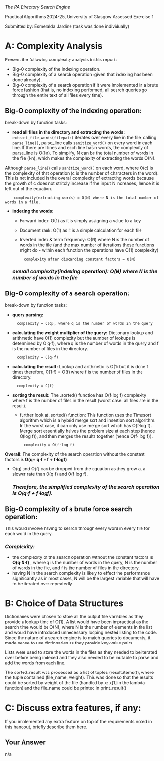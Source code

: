 *The PA Directory Search Engine*

Practical Algorithms 2024-25, University of Glasgow
Assessed Exercise 1

Submitted by: 
Esmeralda Jardine (task was done individually)

# A: Complexity Analysis
Present the following complexity analysis in this report:

+ Big-O complexity of the indexing operation.
+ Big-O complexity of a search operation (given that indexing has been done already).
+ Big-O complexity of a search operation if it were implemented in a brute force fashion (that is, no indexing performed, all search queries go through the entire text of all files every time).



## Big-O complexity of the indexing operation:
break-down by function tasks:
- **read all files in the directory and extracting the words:**
`extract_file_words(filepath)` iterates over every line in the file, calling `parse_line()`, parse_line calls `sanitize_word()` on every word in each line. If there are l lines and each line has n words, the complexity of parse_line is O(l⋅n). To simplify, N can be the total number of words in the file (l⋅n), which makes the complexity of extracting the words O(N).

Although `parse_line(`) calls `sanitize_word()` on each word, where O(c) is the complexity of that operation (c is the number of characters in the word). This is not included in the overall complexity of extracting words because the growth of c does not stritcly increase if the input N increases, hence it is left out of the equation.

        complexity(extracting words) = O(N) where N is the total number of words in a file.
- **indexing the words:**
    - Forward index: O(1) as it is simply assigning a value to a key
    - Document rank: O(1) as it is a simple calculation for each file
    - Inverted index & term frequency: O(N) where N is the number of words in the file (and the max number of iterations these functions might do - within each function the operations have O(1) complexity)

            complexity after discarding constant factors = O(N)

  ### _**overall complexity(indexing operation): O(N) where N is the number of words in the file**_



## Big-O complexity of a search operation:
break-down by function tasks:
- **query parsing:**
  
        complexity = O(q), where q is the number of words in the query
- **calculating the weight multiplier of the query:**
Dictionary lookup and arithmetic have O(1) complexity but the number of lookups is determined by O(q⋅f), where q is the number of words in the query and f is the number of files in the directory.

        complexity = O(q⋅f)
- **calculating the result:** 
Lookup and arithmetic is O(1) but it is done f times therefore, O(1⋅f) = O(f) where f is the number of files in the directory.

        complexity = O(f)
- **sorting the result:** 
The .sorted() function has O(f⋅log f) complexity where f is the number of files in the result (worst case: all files are in the result).
    - further look at .sorted() function:
        This function uses the Timesort algorithm which is a hybrid merge sort and insertion sort algorithm. In the worst case, it can only use merge sort which has O(f⋅log f). 
        Merge sort essentially halves the problem size at each step (hence O(log f)), and then merges the results together (hence O(f⋅ log f)).

            complexity = O(f⋅log f)

**Overall:**
The complexity of the search operation without the constant factors is **O(q+ q⋅f + f + f⋅logf)**

- O(q) and O(f) can be dropped from the equation as they grow at a slower rate than O(q⋅f) and O(f⋅log f).

  ### _**Therefore, the simplified complexity of the search operation is O(q⋅f + f⋅logf).**_

## Big-O complexity of a brute force search operation: 
This would involve having to search through every word in every file for each word in the query.

### _**Complexity:**_

- the complexity of the search operation without the constant factors is **O(q⋅N⋅f)** , where q is the number of words in the query, N is the number of words in the file, and f is the number of files in the directory.
- having N in the search complexity is likely to effect the performance significantly as in most cases, N will be the largest variable that will have to be iterated over repeatedly.


# B: Choice of Data Structures
Dictionaries were chosen to store all the output file variables as they provide a lookup time of O(1). A list would have been impractical as the search time would be O(N), where N is the number of elements in the list and would have introduced unnecessary looping nested listing to the code.
Since the nature of a search engine is to match queries to documents, it made sense to use dictionaries as they provide key-value pairs.

Lists were used to store the words in the files as they needed to be iterated over before being indexed and they also needed to be mutable to parse and add the words from each line.

The sorted_result was processed as a list of tuples (result.items()), where the tuple contained (file_name, weight). This was done so that the results could be sorted by weight of the file (handled by x: x[1] in the lambda function) and the file_name could be printed in print_result()

# C: Discuss extra features, if any:
If you implemented any extra feature on top of the requirements noted in this handout, briefly describe them here.
## Your Answer
n/a 
